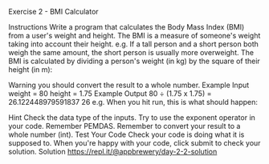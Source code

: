 Exercise 2 - BMI Calculator

Instructions
Write a program that calculates the Body Mass Index (BMI) from a user's weight and height.
The BMI is a measure of someone's weight taking into account their height. e.g. If a tall person and a short person both weigh the same amount, the short person is usually more overweight.
The BMI is calculated by dividing a person's weight (in kg) by the square of their height (in m):

Warning you should convert the result to a whole number.
Example Input
weight = 80
height = 1.75
Example Output
80 ÷ (1.75 x 1.75) = 26.122448979591837
26
e.g. When you hit run, this is what should happen:

Hint
Check the data type of the inputs.
Try to use the exponent operator in your code.
Remember PEMDAS.
Remember to convert your result to a whole number (int).
Test Your Code
Check your code is doing what it is supposed to. When you're happy with your code, click submit to check your solution.
Solution
https://repl.it/@appbrewery/day-2-2-solution